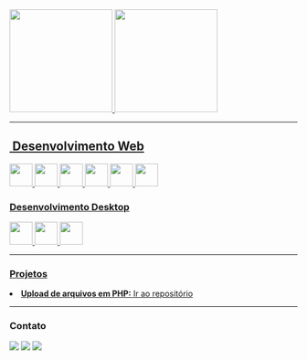 <div>
<a href="https://github.com/hudisson">
<img height="180em" src="https://github-readme-stats.vercel.app/api/top-langs/?username=hudisson&layout=compact&langs_count=7&theme=dracula"/>
<img height="180em" src="https://github-readme-stats.vercel.app/api?username=hudisson&show_icons=true&theme=dracula&include_all_commits=true&count_private=true"/>
</div>
<hr>

## &nbsp;Desenvolvimento Web
<div>
  
<img src="https://cdn.jsdelivr.net/gh/devicons/devicon/icons/html5/html5-original.svg" width="40px" />
<img src="https://cdn.jsdelivr.net/gh/devicons/devicon/icons/css3/css3-original.svg" width="40px"  />
<img src="https://cdn.jsdelivr.net/gh/devicons/devicon/icons/javascript/javascript-original.svg" width="40px" />
<img src="https://cdn.jsdelivr.net/gh/devicons/devicon/icons/php/php-original.svg" width="40px" />
<img src="https://cdn.jsdelivr.net/gh/devicons/devicon/icons/java/java-original-wordmark.svg" width="40px" />
<img src="https://cdn.jsdelivr.net/gh/devicons/devicon/icons/csharp/csharp-plain.svg" width="40px" />
            
</div>

### Desenvolvimento Desktop
<div>
<img src="https://cdn.jsdelivr.net/gh/devicons/devicon/icons/java/java-original-wordmark.svg" width="40px" />
<img src="https://cdn.jsdelivr.net/gh/devicons/devicon/icons/csharp/csharp-plain.svg" width="40px" />
<img src="https://cdn.jsdelivr.net/gh/devicons/devicon/icons/cplusplus/cplusplus-original.svg" width="40px" />        
</div>
<hr>

### Projetos
  <li>
    <b>Upload de arquivos em PHP:</b> <a href="https://github.com/Hudisson/Upload-multiplo-de-arquivos/">Ir ao repositório</a>
  </li>
<hr>
  
### Contato
<div>
<a href="https://t.me/hudisson_xavier" target="_blank"><img src="https://img.shields.io/badge/Telegram-2CA5E0?style=for-the-badge&logo=telegram&logoColor=white" target="_blank"></a>
<a href = "mailto:contato@hudissonxavier@gmail.com"><img src="https://img.shields.io/badge/Gmail-D14836?style=for-the-badge&logo=gmail&logoColor=white" target="_blank"></a>
<a href="https://www.linkedin.com/in/seu-usuário-linkedln-aqui" target="_blank"><img src="https://img.shields.io/badge/-LinkedIn-%230077B5?style=for-the-badge&logo=linkedin&logoColor=white" target="_blank"></a>   
</div>
